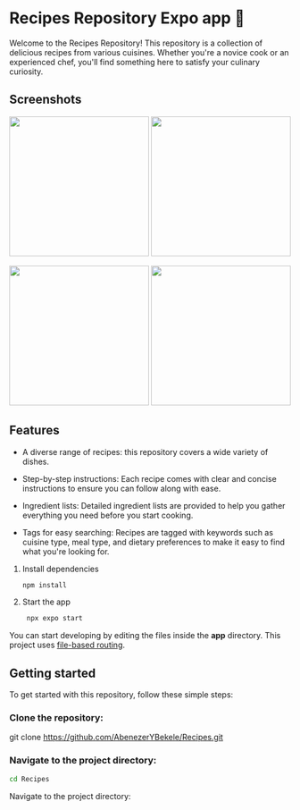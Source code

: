 # Recipes Repository Expo app 👋

Welcome to the Recipes Repository! This repository is a collection of delicious recipes from various cuisines. Whether you're a novice cook or an experienced chef, you'll find something here to satisfy your culinary curiosity.

## Screenshots

<p align="center">
  <img src="https://github.com/user-attachments/assets/86498e64-d882-4c26-905e-94c230193df8" width="250">
  <img src="https://github.com/user-attachments/assets/49ddf5fc-6bae-4bdb-a630-49940c876103" width="250">
</p>
<p align="center">
  <img src="https://github.com/user-attachments/assets/09c260aa-e23b-466c-a380-6cfb3ea7e3cd" width="250">
  <img src="https://github.com/user-attachments/assets/00f387b3-68f9-4329-b31f-a69830e45dee" width="250">
</p>

## Features
-   A diverse range of recipes: this repository covers a wide variety of dishes.

-   Step-by-step instructions: Each recipe comes with clear and concise instructions to ensure you can follow along with ease.

-   Ingredient lists: Detailed ingredient lists are provided to help you gather everything you need before you start cooking.

-   Tags for easy searching: Recipes are tagged with keywords such as cuisine type, meal type, and dietary preferences to make it easy to find what you're looking for.
1. Install dependencies

   ```bash
   npm install
   ```

2. Start the app

   ```bash
    npx expo start
   ```



You can start developing by editing the files inside the **app** directory. This project uses [file-based routing](https://docs.expo.dev/router/introduction).

## Getting started 

To get started with this repository, follow these simple steps:

### Clone the repository:
git clone https://github.com/AbenezerYBekele/Recipes.git

### Navigate to the project directory: 
```bash
cd Recipes
```
Navigate to the project directory:
